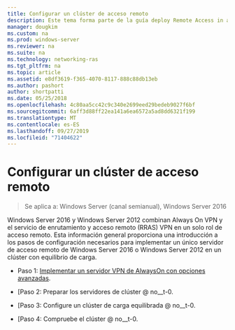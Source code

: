 ```yaml
---
title: Configurar un clúster de acceso remoto
description: Este tema forma parte de la guía deploy Remote Access in a Cluster in Windows Server 2016.
manager: dougkim
ms.custom: na
ms.prod: windows-server
ms.reviewer: na
ms.suite: na
ms.technology: networking-ras
ms.tgt_pltfrm: na
ms.topic: article
ms.assetid: e8df3619-f365-4070-8117-888c88db13eb
ms.author: pashort
author: shortpatti
ms.date: 05/25/2018
ms.openlocfilehash: 4c80aa5cc42c9c340e2699eed29bedeb9027f6bf
ms.sourcegitcommit: 6aff3d88ff22ea141a6ea6572a5ad8dd6321f199
ms.translationtype: MT
ms.contentlocale: es-ES
ms.lasthandoff: 09/27/2019
ms.locfileid: "71404622"
---
```

# <a name="configure-a-remote-access-cluster"></a>Configurar un clúster de acceso remoto

>Se aplica a: Windows Server (canal semianual), Windows Server 2016

 Windows Server 2016 y Windows Server 2012 combinan Always On VPN y el servicio de enrutamiento y acceso remoto (RRAS) VPN en un solo rol de acceso remoto. Esta información general proporciona una introducción a los pasos de configuración necesarios para implementar un único servidor de acceso remoto de Windows Server 2016 o Windows Server 2012 en un clúster con equilibrio de carga.
  
-  Paso 1: [Implementar un servidor VPN de AlwaysOn con opciones avanzadas](../../../vpn/always-on-vpn/deploy/always-on-vpn-adv-options.md).
  
-   [Paso 2: Preparar los servidores de clúster @ no__t-0.  
  
-   [Paso 3: Configure un clúster de carga equilibrada @ no__t-0.  
  
-   [Paso 4: Compruebe el clúster @ no__t-0.  
  


